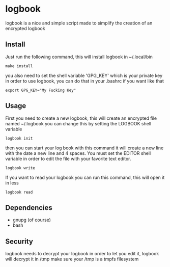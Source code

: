 # logbook
logbook is a nice and simple script made to simplify the creation of an
encrypted logbook

## Install
Just run the following command, this will install logbook in ~/.local/bin

```
make install
```

you also need to set the shell variable 'GPG_KEY' which is your private key in
order to use logbook, you can do that in your .bashrc if you want like that

```
export GPG_KEY="My Fucking Key"
```

## Usage
First you need to create a new logbook, this will create an encrypted file named
~/.logbook you can change this by setting the LOGBOOK shell variable

```
logbook init
```

then you can start your log book with this command it will create a new line
with the date a new line and 4 spaces. You must set the EDITOR shell variable in
order to edit the file with your favorite text editor.

```
logbook write
```

If you want to read your logbook you can run this command, this will open it in
less

```
logbook read
```

## Dependencies
- gnupg (of course)
- bash

## Security
logbook needs to decrypt your logbook in order to let you edit it, logbook will
decrypt it in /tmp make sure your /tmp is a tmpfs filesystem

